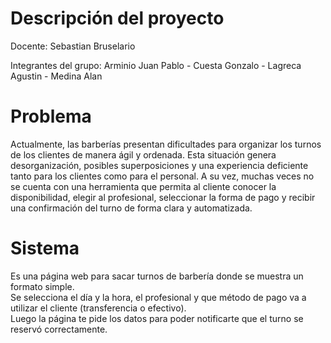 # Descripción del proyecto

Docente: Sebastian Bruselario

Integrantes del grupo: Arminio Juan Pablo \- Cuesta Gonzalo \- Lagreca Agustin \- Medina Alan

# Problema

Actualmente, las barberías presentan dificultades para organizar los turnos de los clientes de manera ágil y ordenada. Esta situación genera desorganización, posibles superposiciones y una experiencia deficiente tanto para los clientes como para el personal. A su vez, muchas veces no se cuenta con una herramienta que permita al cliente conocer la disponibilidad, elegir al profesional, seleccionar la forma de pago y recibir una confirmación del turno de forma clara y automatizada.

# Sistema

Es una página web para sacar turnos de barbería donde se muestra un formato simple.  
Se selecciona el día y la hora, el profesional y que método de pago va a utilizar el cliente (transferencia o efectivo).  
Luego la página te pide los datos para poder notificarte que el turno se reservó correctamente.

